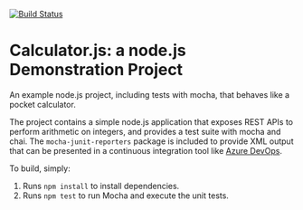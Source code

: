 [![Build Status](https://dev.azure.com/cswclui/HelloWorld/_apis/build/status/cswclui.MyCalc%20(1)?branchName=master)](https://dev.azure.com/cswclui/HelloWorld/_build/latest?definitionId=3?branchName=master)

Calculator.js: a node.js Demonstration Project
==============================================
An example node.js project, including tests with mocha, that behaves like
a pocket calculator.

The project contains a simple node.js application that exposes REST APIs
to perform arithmetic on integers, and provides a test suite with mocha
and chai.  The `mocha-junit-reporters` package is included to provide XML
output that can be presented in a continuous integration tool like
[Azure DevOps](https://azure.com/devops).

To build, simply:

1. Runs `npm install` to install dependencies.
2. Runs `npm test` to run Mocha and execute the unit tests.

